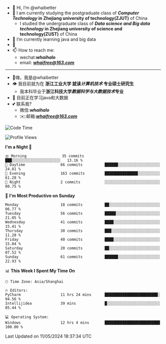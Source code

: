 - 👋 Hi, I’m @whaibetter
- 👀 I am currently studying the postgraduate class of ***Computer Technology* in Zhejiang university of technology(ZJUT)** of China
  -  I studied the undergraduate class of ***Data science and Big data technology* in Zhejiang university of science and technology(ZUST)** of China
- 🌱 I’m currently learning java and big data
- 💞️ 
- 📫 How to reach me: 
  - wechat:***whaihalo***
  - email: ***whaifree@163.com***
 ------------------------
- 👋嗨，我是@whaibetter
- 👁 我目前就为在 **浙江工业大学 就读*计算机技术* 专业硕士研究生**
  - 我本科毕业于**浙江科技大学*数据科学与大数据技术*专业**
- 🌴 目前正在学习java和大数据
- 💕 联系我?
  - 微信:***whaihalo***
  - ✉️:邮箱:***whaifree@163.com***

<!--START_SECTION:waka-->
![Code Time](http://img.shields.io/badge/Code%20Time-180%20hrs%2046%20mins-blue)

![Profile Views](http://img.shields.io/badge/Profile%20Views-4-blue)

**I'm a Night 🦉** 

```text
🌞 Morning                35 commits          ███░░░░░░░░░░░░░░░░░░░░░░   13.16 % 
🌆 Daytime                66 commits          ██████░░░░░░░░░░░░░░░░░░░   24.81 % 
🌃 Evening                163 commits         ███████████████░░░░░░░░░░   61.28 % 
🌙 Night                  2 commits           ░░░░░░░░░░░░░░░░░░░░░░░░░   00.75 % 
```
📅 **I'm Most Productive on Sunday** 

```text
Monday                   18 commits          ██░░░░░░░░░░░░░░░░░░░░░░░   06.77 % 
Tuesday                  56 commits          █████░░░░░░░░░░░░░░░░░░░░   21.05 % 
Wednesday                41 commits          ████░░░░░░░░░░░░░░░░░░░░░   15.41 % 
Thursday                 30 commits          ███░░░░░░░░░░░░░░░░░░░░░░   11.28 % 
Friday                   40 commits          ████░░░░░░░░░░░░░░░░░░░░░   15.04 % 
Saturday                 20 commits          ██░░░░░░░░░░░░░░░░░░░░░░░   07.52 % 
Sunday                   61 commits          ██████░░░░░░░░░░░░░░░░░░░   22.93 % 
```


📊 **This Week I Spent My Time On** 

```text
🕑︎ Time Zone: Asia/Shanghai

🔥 Editors: 
PyCharm                  11 hrs 24 mins      ████████████████████████░   94.56 % 
Intellijidea             39 mins             █░░░░░░░░░░░░░░░░░░░░░░░░   05.44 % 

💻 Operating System: 
Windows                  12 hrs 4 mins       █████████████████████████   100.00 % 
```


 Last Updated on 11/05/2024 18:37:34 UTC
<!--END_SECTION:waka-->
